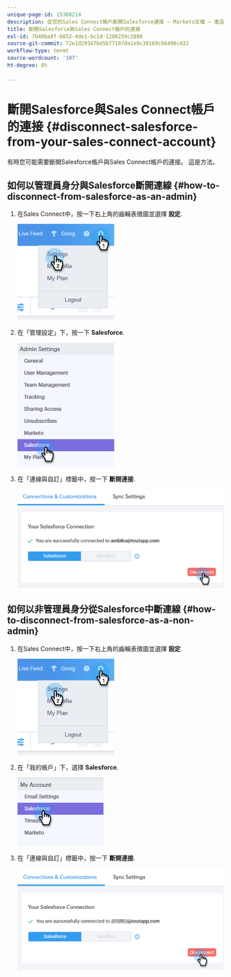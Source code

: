 ```yaml
---
unique-page-id: 15368214
description: 從您的Sales Connect帳戶斷開Salesforce連接 — Marketo文檔 — 產品文檔
title: 斷開Salesforce與Sales Connect帳戶的連接
exl-id: 7b40ba8f-b852-4de1-bc1d-1206259c2880
source-git-commit: 72e1d29347bd5b77107da1e9c30169cb6490c432
workflow-type: tm+mt
source-wordcount: '107'
ht-degree: 0%

---
```


# 斷開Salesforce與Sales Connect帳戶的連接 {#disconnect-salesforce-from-your-sales-connect-account}

有時您可能需要斷開Salesforce帳戶與Sales Connect帳戶的連接。 這是方法。

## 如何以管理員身分與Salesforce斷開連線 {#how-to-disconnect-from-salesforce-as-an-admin}

1. 在Sales Connect中，按一下右上角的齒輪表徵圖並選擇 **設定**.

   ![](assets/one-1.png)

1. 在「管理設定」下，按一下 **Salesforce**.

   ![](assets/six-1.png)

1. 在「連線與自訂」標籤中，按一下 **斷開連接**.

   ![](assets/seven-1.png)

## 如何以非管理員身分從Salesforce中斷連線 {#how-to-disconnect-from-salesforce-as-a-non-admin}

1. 在Sales Connect中，按一下右上角的齒輪表徵圖並選擇 **設定**.

   ![](assets/one-1.png)

1. 在「我的帳戶」下，選擇 **Salesforce**.

   ![](assets/two-1.png)

1. 在「連線與自訂」標籤中，按一下 **斷開連接**.

   ![](assets/3333.png)
